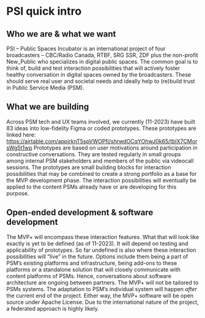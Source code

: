 # PSI quick intro

## Who we are & what we want

PSI – Public Spaces Incubator is an international project of four broadcasters – CBC/Radio Canada, RTBF, SRG SSR, ZDF plus the non-profit New_Public who specializes in digital public spaces. The common goal is to think of, build and test interaction possibilities that will actively foster healthy conversation in digital spaces owned by the broadcasters. These should serve real user and societal needs and ideally help to (re)build trust in Public Service Media (PSM).

## What we are building

Across PSM tech and UX teams involved, we currently (11-2023) have built 83 ideas into low-fidelity Figma or coded prototypes. These prototypes are linked here: https://airtable.com/appirknT5spVWOPfi/shrwdOCqYOhwJ0k65/tblX7CMorsWg5t1wp Prototypes are based on user motivations around participation in constructive conversations. They are tested regularly in small groups among internal PSM stakeholders and members of the public via videocall sessions. The prototypes are small building blocks for interaction possibilities that may be combined to create a strong portfolio as a base for the MVP development phase. The interaction possibilities will eventually be applied to the content PSMs already have or are developing for this purpose.

## Open-ended development & software development

The MVP+ will encompass these interaction features. What that will look like exactly is yet to be defined (as of 11-2023). It will depend on testing and applicability of prototypes. So far undefined is also where these interaction possibilities will “live” in the future. Options include them being a part of PSM’s existing platforms and infrastructure, being add-ons to these platforms or a standalone solution that will closely communicate with content platforms of PSMs. Hence, conversations about software architecture are ongoing between partners. The MVP+ will not be tailored to PSMs systems. The adaptation to PSM’s individual system will happen _after_ the current end of the project. Either way, the MVP+ software will be open source under Apache License. Due to the international nature of the project, a federated approach is highly likely.